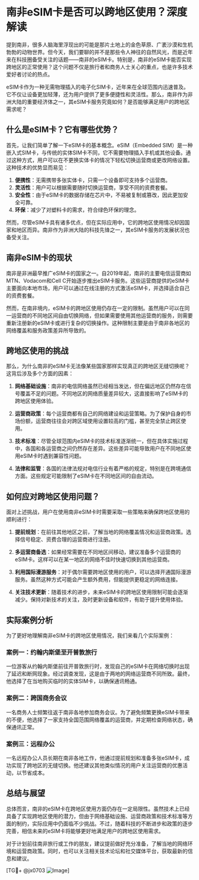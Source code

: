 # 南非eSIM卡是否可以跨地区使用？深度解读

提到南非，很多人脑海里浮现出的可能是那片土地上的金色草原、广袤沙漠和生机勃勃的动物世界。但今天，我们要聊的并不是那些令人神往的自然风光，而是近年来在科技圈备受关注的话题——南非的eSIM卡。特别是，南非的eSIM卡能否实现跨地区的正常使用？这个问题不仅是旅行者和商务人士关心的重点，也是许多技术爱好者讨论的热点。

eSIM卡作为一种无需物理插入的电子化SIM卡，近年来在全球范围内迅速普及。它不仅让设备更加轻薄，还为用户提供了更多便捷性和灵活性。那么，南非作为非洲大陆的重要经济体之一，其eSIM卡服务究竟如何？是否能够满足用户的跨地区需求呢？

## 什么是eSIM卡？它有哪些优势？

首先，让我们简单了解一下eSIM卡的基本概念。eSIM（Embedded SIM）是一种嵌入式SIM卡，与传统的实体SIM卡不同，它不需要物理插入手机或其他设备。通过这种方式，用户可以在不更换实体卡的情况下轻松切换运营商或更改网络设置。这种技术的优势显而易见：

1. **便携性**：无需携带多张实体卡，只需一个设备即可支持多个运营商。
2. **灵活性**：用户可以根据需要随时切换运营商，享受不同的资费套餐。
3. **安全性**：由于eSIM卡的数据存储在芯片中，不易被复制或篡改，因此更加安全可靠。
4. **环保**：减少了对塑料卡的需求，符合绿色环保的理念。

然而，尽管eSIM卡具有诸多优点，但在实际应用中，它的跨地区使用情况却因国家和地区而异。南非作为非洲大陆的科技先锋之一，其eSIM卡服务的发展状况也备受关注。

## 南非eSIM卡的现状

南非是非洲最早推广eSIM卡的国家之一。自2019年起，南非的主要电信运营商如MTN、Vodacom和Cell C开始逐步推出eSIM卡服务。这些运营商提供的eSIM卡主要面向本地市场，用户可以通过在线注册的方式激活eSIM卡，并选择适合自己的资费套餐。

然而，在南非境内，eSIM卡的跨地区使用仍存在一定的限制。虽然用户可以在同一运营商的不同地区间自由切换网络，但如果需要使用其他运营商的服务，则需要重新注册新的eSIM卡或进行复杂的切换操作。这种限制主要是由于南非各地区的网络覆盖和服务政策差异所导致的。

## 跨地区使用的挑战

那么，为什么南非的eSIM卡无法像某些国家那样实现真正的跨地区无缝切换呢？这背后涉及多个方面的因素：

1. **网络基础设施**：南非的电信网络虽然已经相当发达，但在偏远地区仍然存在信号覆盖不足的问题。不同地区的网络质量差异较大，这直接影响了eSIM卡的跨地区使用体验。
   
2. **运营商政策**：每个运营商都有自己的网络建设和运营策略。为了保护自身的市场份额，运营商往往会对跨区域使用设置较高的门槛，甚至完全禁止跨区使用。

3. **技术标准**：尽管全球范围内eSIM卡的技术标准逐渐统一，但在具体实施过程中，各国和各运营商之间仍然存在差异。这些差异可能导致用户在不同地区使用eSIM卡时遇到兼容性问题。

4. **法律和监管**：各国的法律法规对电信行业有着严格的规定，特别是在跨境通信方面。这些规定可能限制了eSIM卡在不同地区间的自由流动。

## 如何应对跨地区使用问题？

面对上述挑战，用户在使用南非eSIM卡时需要采取一些策略来确保跨地区使用的顺利进行：

1. **提前规划**：在前往其他地区之前，了解当地的网络覆盖情况和运营商政策。选择信号稳定、资费合理的运营商进行注册。

2. **多运营商备选**：如果经常需要在不同地区间移动，建议准备多个运营商的eSIM卡。这样可以在某一地区的网络不佳时快速切换到其他运营商。

3. **利用国际漫游服务**：对于偶尔需要跨地区使用的用户，可以选择开通国际漫游服务。虽然这种方式可能会产生额外费用，但能提供更稳定的网络连接。

4. **关注技术更新**：随着技术的进步，未来eSIM卡的跨地区使用限制可能会逐渐减少。保持对新技术的关注，及时更新设备和软件，有助于提升使用体验。

## 实际案例分析

为了更好地理解南非eSIM卡的跨地区使用情况，我们来看几个实际案例：

### 案例一：约翰内斯堡至开普敦旅行

一位游客从约翰内斯堡前往开普敦旅行时，发现自己的eSIM卡在网络切换时出现了延迟和断网现象。经过调查发现，这是由于两地的网络运营商不同所致。最终，他选择了在当地购买临时的实体SIM卡，以确保通讯畅通。

### 案例二：跨国商务会议

一名商务人士频繁往返于南非各地参加商务会议。为了避免频繁更换eSIM卡带来的不便，他选择了一家支持全国范围网络覆盖的运营商，并定期检查网络状态，确保通讯正常。

### 案例三：远程办公

一名远程办公人员长期在南非各地工作，他通过提前规划和准备多张eSIM卡，成功实现了跨地区的无缝切换。他还建议其他类似情况的用户关注运营商的优惠活动，以节省成本。

## 总结与展望

总体而言，南非的eSIM卡在跨地区使用方面仍存在一定局限性。虽然技术上已经具备了实现跨地区使用的潜力，但由于网络基础设施、运营商政策和技术标准等方面的制约，实际应用中仍面临不少挑战。不过，随着科技的不断进步和政策的逐步完善，相信未来的eSIM卡将能够更好地满足用户的跨地区使用需求。

对于计划前往南非旅行或工作的朋友，建议提前做好充分准备，了解当地的网络环境和运营商政策。同时，也可以关注相关技术论坛和社交媒体平台，获取最新的信息和建议。

[TG💪+ @jx0703 ![Image](https://github.com/user-attachments/assets/dbca1d08-cadb-493c-b0ec-ad6f7a83f270)]